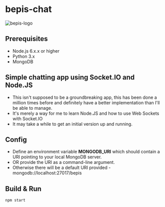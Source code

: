 # bepis-chat
![bepis-logo](http://ih0.redbubble.net/image.207066066.3353/fc,550x550,white.jpg)

## Prerequisites
* Node.js 6.x.x or higher
* Python 3.x
* MongoDB

## Simple chatting app using Socket.IO and Node.JS

* This isn't supposed to be a groundbreaking app, this has been done a million times before and definitely have a better implementation than I'll be able to manage.
* It's merely a way for me to learn Node.JS and how to use Web Sockets with Socket.IO
* It may take a while to get an initial version up and running.

## Config

* Define an environment variable **MONGODB_URI** which should contain a URI pointing to your local MongoDB server.
* OR provide the URI as a command-line argument.
* Otherwise there will be a default URI provided - mongodb://localhost:27017/bepis

## Build & Run

```npm start```